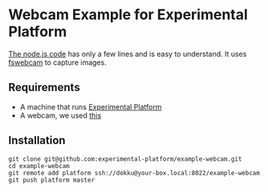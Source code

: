 # Webcam Example for Experimental Platform

[The node.js code](https://github.com/experimental-platform/example-webcam/blob/master/index.js) has only a few lines and is easy to understand. It uses [fswebcam](http://manpages.ubuntu.com/manpages/lucid/man1/fswebcam.1.html) to capture images.

## Requirements

* A machine that runs [Experimental Platform](https://github.com/experimental-platform/platform-configure-script)
* A webcam, we used [this](http://www.amazon.com/Logitech-Webcam-Widescreen-Calling-Recording/dp/B004FHO5Y6/)

## Installation

    git clone git@github.com:experimental-platform/example-webcam.git
    cd example-webcam
    git remote add platform ssh://dokku@your-box.local:8022/example-webcam
    git push platform master
